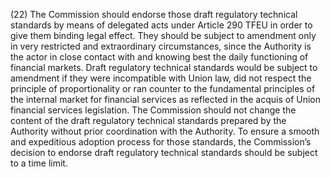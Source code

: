 (22) The Commission should endorse those draft regulatory technical standards by means of delegated acts under Article 290 TFEU in order to give them binding legal effect. They should be subject to amendment only in very restricted and extraordinary circumstances, since the Authority is the actor in close contact with and knowing best the daily functioning of financial markets. Draft regulatory technical standards would be subject to amendment if they were incompatible with Union law, did not respect the principle of proportionality or ran counter to the fundamental principles of the internal market for financial services as reflected in the acquis of Union financial services legislation. The Commission should not change the content of the draft regulatory technical standards prepared by the Authority without prior coordination with the Authority. To ensure a smooth and expeditious adoption process for those standards, the Commission’s decision to endorse draft regulatory technical standards should be subject to a time limit.